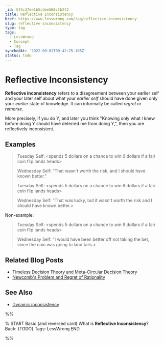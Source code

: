 ```yaml
---
_id: 5f5c37ee1b5cdee568cfb242
title: Reflective Inconsistency
href: https://www.lesswrong.com/tag/reflective-inconsistency
slug: reflective-inconsistency
type: tag
tags:
  - LessWrong
  - Concept
  - Tag
synchedAt: '2022-09-01T09:42:25.105Z'
status: todo
---
```


# Reflective Inconsistency

**Reflective inconsistency** refers to a disagreement between your earlier self and your later self about what your *earlier self* should have done given only your *earlier* state of knowledge. It can informally be called *regret* or *remorse*.

More precisely, if you do Y, and later you think "Knowing only what I knew before doing Y should have deterred me from doing Y,", then you are reflectively inconsistent.

## Examples

> Tuesday Self: <spends 5 dollars on a chance to win 6 dollars if a fair coin flip lands heads>
>
> Wednesday Self: "That wasn't worth the risk, and I should have known better."
>
> Tuesday Self: <spends 5 dollars on a chance to win 6 dollars if a fair coin flip lands heads>
>
> Wednesday Self: "That was lucky, but it wasn't worth the risk and I should have known better.>

Non-example:

> Tuesday Self: <spends 5 dollars on a chance to win 6 dollars if a fair coin flip lands heads>
>
> Wednesday Self: "I would have been better off not taking the bet, since the coin was going to land tails.>

## Related Blog Posts

- [Timeless Decision Theory and Meta-Circular Decision Theory](http://lesswrong.com/lw/164/timeless_decision_theory_and_metacircular/)
- [Newcomb's Problem and Regret of Rationality](http://lesswrong.com/lw/nc/newcombs_problem_and_regret_of_rationality/)

## See Also

- [Dynamic inconsistency](https://wiki.lesswrong.com/wiki/Dynamic_inconsistency)


%%

% START
Basic (and reversed card)
What is **Reflective Inconsistency**?
Back: {TODO}
Tags: LessWrong
END

%%
	
